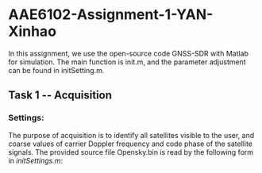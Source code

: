 # AAE6102-Assignment-1-YAN-Xinhao
In this assignment, we use the open-source code GNSS-SDR with Matlab for simulation. The main function is init.m, and the parameter adjustment can be found in initSetting.m.
## Task 1 -- Acquisition
### Settings:
The purpose of acquisition is to identify all satellites visible to the user, and coarse values of carrier Doppler frequency and code phase of the satellite signals.
The provided source file Opensky.bin is read by the following form in *initSettings.m*:





